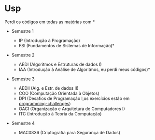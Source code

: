 # Usp

Perdi os códigos em todas as matérias com \* 

* Semestre 1
    * IP (Introdução à Programação)
    * FSI (Fundamentos de Sistemas de Informação)*

* Semestre 2
    * AEDI (Algoritmos e Estruturas de dados I)
    * IAA (Introdução à Análise de Algoritmos, eu perdi meus códigos)\*

* Semestre 3
    * AEDII (Alg. e Estr. de dados II)
    * COO (Computação Orientada à Objetos)
    * DPI (Desafios de Programação I,os exercícios estão em [programming-challenges](https://github.com/HTsuyoshi/programming-challenges))
    * OACI (Organização e Arquitetura de Computadores I)
    * ITC (Introdução à Teoria da Computação)

* Semestre 4
    * MAC0336 (Criptografia para Segurança de Dados)
